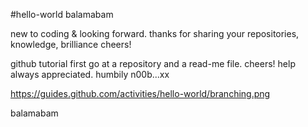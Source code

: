 #hello-world balamabam

new to coding & looking forward. thanks for sharing your repositories, knowledge, brilliance cheers!

github tutorial first go at a repository and a read-me file. cheers! help always appreciated. humbily n00b...xx

https://guides.github.com/activities/hello-world/branching.png

balamabam
